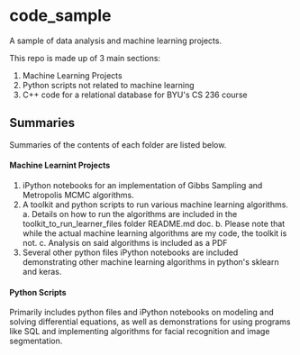 # code_sample
A sample of data analysis and machine learning projects.

This repo is made up of 3 main sections:
  1. Machine Learning Projects
  2. Python scripts not related to machine learning
  3. C++ code for a relational database for BYU's CS 236 course

## Summaries
Summaries of the contents of each folder are listed below.

#### Machine Learnint Projects
  1. iPython notebooks for an implementation of Gibbs Sampling and Metropolis MCMC algorithms.
  2. A toolkit and python scripts to run various machine learning algorithms.
    a. Details on how to run the algorithms are included in the toolkit_to_run_learner_files folder README.md doc.
    b. Please note that while the actual machine learning algorithms are my code, the toolkit is not.
    c. Analysis on said algorithms is included as a PDF
  3. Several other python files iPython notebooks are included demonstrating other machine learning algorithms in python's sklearn and          keras.
  
#### Python Scripts
  Primarily includes python files and iPython notebooks on modeling and solving differential equations, as well as demonstrations for       using programs like SQL and implementing algorithms for facial recognition and image segmentation.
